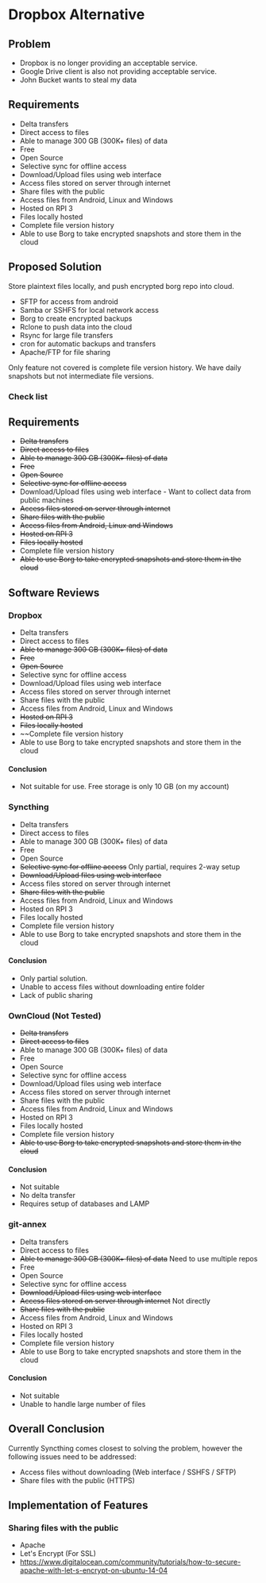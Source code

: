 # Dropbox Alternative

## Problem
- Dropbox is no longer providing an acceptable service.
- Google Drive client is also not providing acceptable service.
- John Bucket wants to steal my data

## Requirements
- Delta transfers
- Direct access to files
- Able to manage 300 GB (300K+ files) of data
- Free
- Open Source
- Selective sync for offline access
- Download/Upload files using web interface
- Access files stored on server through internet
- Share files with the public
- Access files from Android, Linux and Windows
- Hosted on RPI 3
- Files locally hosted
- Complete file version history
- Able to use Borg to take encrypted snapshots and store them in the cloud

## Proposed Solution
Store plaintext files locally, and push encrypted borg repo into cloud.

- SFTP for access from android
- Samba or SSHFS for local network access
- Borg to create encrypted backups
- Rclone to push data into the cloud
- Rsync for large file transfers
- cron for automatic backups and transfers
- Apache/FTP for file sharing

Only feature not covered is complete file version history. We have daily snapshots but not intermediate file versions.

### Check list
## Requirements
- ~~Delta transfers~~
- ~~Direct access to files~~
- ~~Able to manage 300 GB (300K+ files) of data~~
- ~~Free~~
- ~~Open Source~~
- ~~Selective sync for offline access~~
- Download/Upload files using web interface - Want to collect data from public machines
- ~~Access files stored on server through internet~~
- ~~Share files with the public~~
- ~~Access files from Android, Linux and Windows~~
- ~~Hosted on RPI 3~~
- ~~Files locally hosted~~
- Complete file version history
- ~~Able to use Borg to take encrypted snapshots and store them in the cloud~~

## Software Reviews

### Dropbox
- Delta transfers
- Direct access to files
- ~~Able to manage 300 GB (300K+ files) of data~~
- ~~Free~~
- ~~Open Source~~
- Selective sync for offline access
- Download/Upload files using web interface
- Access files stored on server through internet
- Share files with the public
- Access files from Android, Linux and Windows
- ~~Hosted on RPI 3~~
- ~~Files locally hosted~~
- ~~Complete file version history
- Able to use Borg to take encrypted snapshots and store them in the cloud

#### Conclusion
- Not suitable for use. Free storage is only 10 GB (on my account)

### Syncthing
- Delta transfers
- Direct access to files
- Able to manage 300 GB (300K+ files) of data
- Free
- Open Source
- ~~Selective sync for offline access~~ Only partial, requires 2-way setup
- ~~Download/Upload files using web interface~~
- Access files stored on server through internet
- ~~Share files with the public~~
- Access files from Android, Linux and Windows
- Hosted on RPI 3
- Files locally hosted
- Complete file version history
- Able to use Borg to take encrypted snapshots and store them in the cloud

#### Conclusion
- Only partial solution. 
- Unable to access files without downloading entire folder
- Lack of public sharing

### OwnCloud (Not Tested)
- ~~Delta transfers~~
- ~~Direct access to files~~
- Able to manage 300 GB (300K+ files) of data
- Free
- Open Source
- Selective sync for offline access
- Download/Upload files using web interface
- Access files stored on server through internet
- Share files with the public
- Access files from Android, Linux and Windows
- Hosted on RPI 3
- Files locally hosted
- Complete file version history
- ~~Able to use Borg to take encrypted snapshots and store them in the cloud~~

#### Conclusion
- Not suitable
- No delta transfer
- Requires setup of databases and LAMP

### git-annex
- Delta transfers
- Direct access to files
- ~~Able to manage 300 GB (300K+ files) of data~~ Need to use multiple repos
- Free
- Open Source
- Selective sync for offline access
- ~~Download/Upload files using web interface~~
- ~~Access files stored on server through internet~~ Not directly
- ~~Share files with the public~~ 
- Access files from Android, Linux and Windows
- Hosted on RPI 3
- Files locally hosted
- Complete file version history
- Able to use Borg to take encrypted snapshots and store them in the cloud

#### Conclusion
- Not suitable
- Unable to handle large number of files

## Overall Conclusion
Currently Syncthing comes closest to solving the problem, however the following issues need to be addressed:
- Access files without downloading (Web interface / SSHFS / SFTP)
- Share files with the public (HTTPS)

## Implementation of Features
### Sharing files with the public
- Apache
- Let's Encrypt (For SSL)
- https://www.digitalocean.com/community/tutorials/how-to-secure-apache-with-let-s-encrypt-on-ubuntu-14-04
